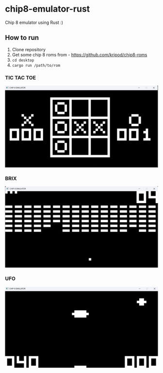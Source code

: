 # chip8-emulator-rust
Chip 8 emulator using Rust :)

## How to run 
1. Clone repository
2. Get some chip 8 roms from - https://github.com/kripod/chip8-roms
3. `cd desktop`
4. `cargo run /path/to/rom`

### TIC TAC TOE
![TicTacToe](images/tictactoe.png)

### BRIX
![Brix](images/brix.png)

### UFO
![Ufo](images/ufo.png) 
